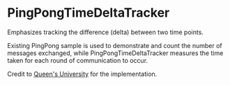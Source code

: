 # PingPongTimeDeltaTracker
Emphasizes tracking the difference (delta) between two time points.

Existing PingPong sample is used to demonstrate and count the number of messages exchanged, while PingPongTimeDeltaTracker measures the time taken for each round of communication to occur.

Credit to [Queen's University](https://research.cs.queensu.ca/home/dingel/cisc844_F23/sampleModels/sampleModels.html) for the implementation.
